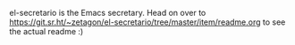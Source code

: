 el-secretario is the Emacs secretary. Head on over to https://git.sr.ht/~zetagon/el-secretario/tree/master/item/readme.org to see the actual readme :)
